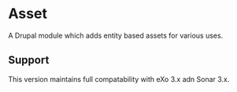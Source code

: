 Asset
=====

A Drupal module which adds entity based assets for various uses.

## Support

This version maintains full compatability with eXo 3.x adn Sonar 3.x.
